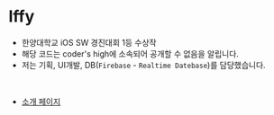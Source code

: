 # Iffy
- 한양대학교 iOS SW 경진대회 1등 수상작
- 해당 코드는 coder's high에 소속되어 공개할 수 없음을 알립니다.
- 저는 기획, UI개발, DB(`Firebase` - `Realtime Datebase`)를 담당했습니다.

<br>

- [소개 페이지](https://projectintheclass.github.io/Iffy-iOSApplication/)

